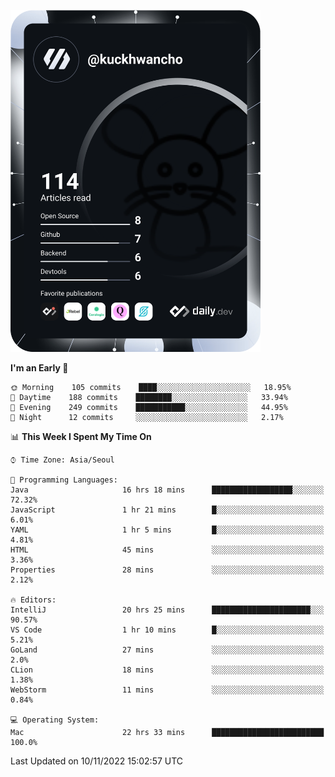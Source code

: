 <a href="https://app.daily.dev/kuckhwancho"><img src="https://github.com/kuckjwi0928/kuckjwi0928/blob/master/devcard.svg" width="400" alt="Kuckjwi Devcard"/></a>

<!--START_SECTION:waka-->
**I'm an Early 🐤** 

```text
🌞 Morning    105 commits    ████░░░░░░░░░░░░░░░░░░░░░   18.95% 
🌆 Daytime    188 commits    ████████░░░░░░░░░░░░░░░░░   33.94% 
🌃 Evening    249 commits    ███████████░░░░░░░░░░░░░░   44.95% 
🌙 Night      12 commits     ░░░░░░░░░░░░░░░░░░░░░░░░░   2.17%

```


📊 **This Week I Spent My Time On** 

```text
⌚︎ Time Zone: Asia/Seoul

💬 Programming Languages: 
Java                     16 hrs 18 mins      ██████████████████░░░░░░░   72.32% 
JavaScript               1 hr 21 mins        █░░░░░░░░░░░░░░░░░░░░░░░░   6.01% 
YAML                     1 hr 5 mins         █░░░░░░░░░░░░░░░░░░░░░░░░   4.81% 
HTML                     45 mins             ░░░░░░░░░░░░░░░░░░░░░░░░░   3.36% 
Properties               28 mins             ░░░░░░░░░░░░░░░░░░░░░░░░░   2.12%

🔥 Editors: 
IntelliJ                 20 hrs 25 mins      ██████████████████████░░░   90.57% 
VS Code                  1 hr 10 mins        █░░░░░░░░░░░░░░░░░░░░░░░░   5.21% 
GoLand                   27 mins             ░░░░░░░░░░░░░░░░░░░░░░░░░   2.0% 
CLion                    18 mins             ░░░░░░░░░░░░░░░░░░░░░░░░░   1.38% 
WebStorm                 11 mins             ░░░░░░░░░░░░░░░░░░░░░░░░░   0.84%

💻 Operating System: 
Mac                      22 hrs 33 mins      █████████████████████████   100.0%

```


 Last Updated on 10/11/2022 15:02:57 UTC
<!--END_SECTION:waka-->
